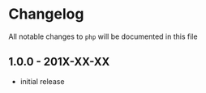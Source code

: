 # Changelog

All notable changes to `php` will be documented in this file

## 1.0.0 - 201X-XX-XX

- initial release
